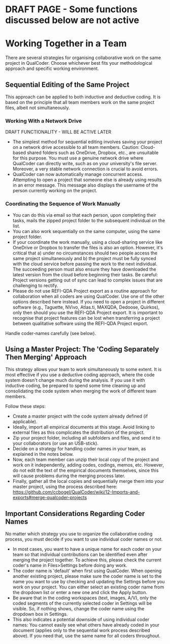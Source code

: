 # DRAFT PAGE  - Some functions discussed below are not active


# Working Together in a Team
There are several strategies for organising collaborative work on the same project in QualCoder. Choose whichever best fits your methodological approach and specific working environment.

## Sequential Editing of the Same Project
This approach can be applied to both inductive and deductive coding. It is based on the principle that all team members work on the same project files, albeit not simultaneously.

### Working With a Network Drive

DRAFT FUNCTIONALITY - WILL BE ACTIVE LATER

* The simplest method for sequential editing involves saving your project on a network drive accessible to all team members. Caution: Cloud-based shared folders such as OneDrive, Dropbox, etc., are unsuitable for this purpose. You must use a genuine network drive where QualCoder can directly write, such as on your university's file server. Moreover, a very stable network connection is crucial to avoid errors.
* QualCoder can now automatically manage concurrent access. Attempting to open a project that someone else is already using results in an error message. This message also displays the username of the person currently working on the project.

### Coordinating the Sequence of Work Manually

* You can do this via email so that each person, upon completing their tasks, mails the zipped project folder to the subsequent individual on the list.
* You can also work sequentially on the same computer, using the same project folder.
* If your coordinate the work manually, using a cloud-sharing service like OneDrive or Dropbox to transfer the files is also an option. However, it's critical that a) under no circumstances should two people access the same project simultaneously and b) the project must be fully synced with the cloud service before passing the work to the next individual. The succeeding person must also ensure they have downloaded the latest version from the cloud before beginning their tasks. Be careful: Project versions getting out of sync can lead to complex issues that are challenging to rectify.
* Please do not use REFI-QDA Project export as a routine approach for collaboration when all coders are using QualCoder. Use one of the other options described here instead. If you need to open a project in different software (e.g., Taguette, NVivo, Atlas.ti, MAXQDA, Dedoose, Quirkos), only then should you use the REFI-QDA Project export. It is important to recognise that project features can be lost when transferring a project between qualitative software using the REFI-QDA Project export.

Handle coder-names carefully (see below).

## Using a Master Project: The 'Coding Separately Then Merging' Approach

This strategy allows your team to work simultaneously to some extent. It is most effective if you use a deductive coding approach, where the code system doesn't change much during the analysis. If you use it with inductive coding, be prepared to spend some time cleaning up and consolidating the code system when merging the work of different team members.


Follow these steps:

* Create a master project with the code system already defined (if applicable).
* Ideally, import all empirical documents at this stage. Avoid linking to external files as this complicates the distribution of the project.
* Zip your project folder, including all subfolders and files, and send it to your collaborators (or use an USB-stick).
* Decide on a strategy for handling coder names in your team, as explained in the notes below.
* Now, each team member can unzip their local copy of the project and work on it independently, adding codes, codings, memos, etc. However, do not edit the text of the empirical documents themselves, since this will cause problems during the merging process later.
* Finally, gather all the local copies and sequentially merge them into your master project, using the process described here: https://github.com/ccbogel/QualCoder/wiki/12-Imports-and-exports#merge-qualcoder-projects

## Important Considerations Regarding Coder Names
No matter which strategy you use to organize the collaborative coding process, you must decide if you want to use individual coder names or not.

* In most cases, you want to have a unique name for each coder on your team so that individual contributions can be identified even after merging the project together. To achieve this, please check the current coder's name in Files>Settings before doing any work.
* The coder name is 'default' when first using QualCoder. When opening another existing project, please make sure the coder name is set to the name you want to use by checking and updating the Settings before you work on your project. You can either select an existing coder name from the dropdown list or enter a new one and click the Apply button.
* Be aware that in the coding workspaces (text, images, A/V), only the coded segments of the currently selected coder in Settings will be visible. So, if nothing shows, change the coder name using the dropdown box in Settings.
* This also indicates a potential downside of using individual coder names: You cannot easily see what others have already coded in your document (applies only to the sequential work process described above). If you need that, use the same name for all coders throughout.